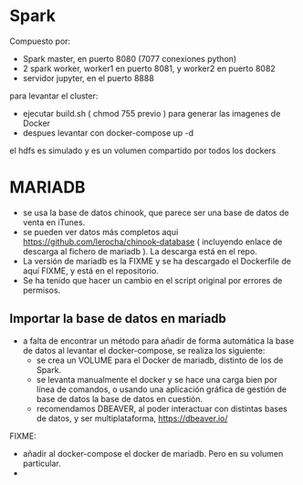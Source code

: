 # Spark

Compuesto por:

- Spark master, en puerto 8080 (7077 conexiones python)
- 2 spark worker, worker1 en puerto 8081, y worker2 en puerto 8082
- servidor jupyter, en el puerto 8888

para levantar el cluster:

- ejecutar build.sh ( chmod 755  previo )  para generar las imagenes de Docker
- despues levantar con docker-compose up -d

el hdfs es simulado y es un volumen compartido por todos los dockers

# MARIADB

- se usa la base de datos chinook, que parece ser una base de datos de venta en iTunes.
- se pueden ver datos más completos aqui  https://github.com/lerocha/chinook-database ( incluyendo enlace de descarga al fichero de mariadb ). La descarga está en el repo.
- La versión de mariadb es la FIXME y se ha descargado el Dockerfile de aquí FIXME, y está en el repositorio.
- Se ha tenido que hacer un cambio en el script original por errores de permisos.

## Importar la base de datos en mariadb

- a falta de encontrar un método para añadir de forma automática la base de datos al levantar el docker-compose, se realiza los siguiente:
  - se crea un VOLUME para el Docker de mariadb, distinto de los de Spark.
  - se levanta manualmente el docker y se hace una carga bien por línea de comandos, o usando una aplicación gráfica de gestión de base de datos la base de datos en cuestión.
  - recomendamos DBEAVER, al poder interactuar con distintas bases de datos, y ser multiplataforma, https://dbeaver.io/

FIXME:

- añadir al docker-compose el docker de mariadb. Pero en su volumen particular.
- 
